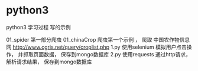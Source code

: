 # python3
python3 学习过程 写的示例

01_spider   第一部分爬虫
        01_chinaCrop    爬虫第一个示例 ， 爬取 中国农作物信息网  http://www.cgris.net/query/croplist.php
                1.py    使用selenium 模拟用户点击操作， 并抓取页面数据， 保存到mongo数据库
                2.py    使用requests 通过http请求，解析请求结果， 保存到mongo数据库



